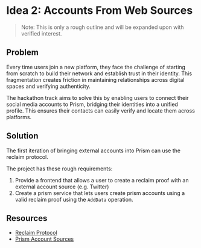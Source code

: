 # Idea 2: Accounts From Web Sources
> Note: This is only a rough outline and will be expanded upon with verified interest.

## Problem
Every time users join a new platform, they face the challenge of starting from scratch to build their network and establish trust in their identity. This fragmentation creates friction in maintaining relationships across digital spaces and verifying authenticity.

The hackathon track aims to solve this by enabling users to connect their social media accounts to Prism, bridging their identities into a unified profile. This ensures their contacts can easily verify and locate them across platforms.

## Solution
The first iteration of bringing external accounts into Prism can use the reclaim protocol.

The project has these rough requirements:
1. Provide a frontend that allows a user to create a reclaim proof with an external account source (e.g. Twitter)
2. Create a prism service that lets users create prism accounts using a valid reclaim proof using the `AddData` operation.

## Resources
- [Reclaim Protocol](https://www.reclaimprotocol.org)
- [Prism Account Sources](./labels.md)
